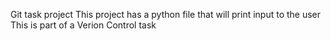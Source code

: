 Git task project
This project has a python file that will print input to the user
This is part of a Verion Control task

